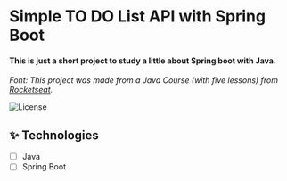 # Simple TO DO List API with Spring Boot

#### This is just a short project to study a little about Spring boot with Java.

*Font: This project was made from a Java Course (with five lessons) from [Rocketseat](https://www.rocketseat.com.br).*

<img alt="License" src="https://img.shields.io/static/v1?label=license&message=MIT&color=98E1FB&labelColor=0A1033">

## ✨ Technologies

- [ ] Java
- [ ] Spring Boot